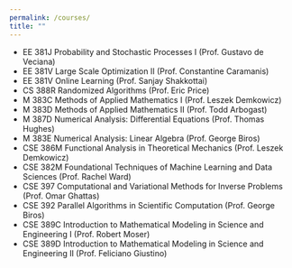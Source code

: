 ```yaml
---
permalink: /courses/
title: ""
---
```

* EE 381J Probability and Stochastic Processes I (Prof. Gustavo de Veciana)
* EE 381V Large Scale Optimization II (Prof. Constantine Caramanis)
* EE 381V Online Learning (Prof. Sanjay Shakkottai)
* CS 388R Randomized Algorithms (Prof. Eric Price) 
* M 383C Methods of Applied Mathematics I (Prof. Leszek Demkowicz)
* M 383D Methods of Applied Mathematics II (Prof. Todd Arbogast)
* M 387D Numerical Analysis: Differential Equations (Prof. Thomas Hughes)
* M 383E  Numerical Analysis: Linear Algebra (Prof. George Biros)
* CSE 386M Functional Analysis in Theoretical Mechanics (Prof. Leszek Demkowicz)
* CSE 382M Foundational Techniques of Machine Learning and Data Sciences (Prof. Rachel Ward)
* CSE 397 Computational and Variational Methods for Inverse Problems (Prof. Omar Ghattas)
* CSE 392 Parallel Algorithms in Scientific Computation (Prof. George Biros)
* CSE 389C Introduction to Mathematical Modeling in Science and Engineering I (Prof. Robert Moser)
* CSE 389D Introduction to Mathematical Modeling in Science and Engineering II (Prof. Feliciano Giustino)

